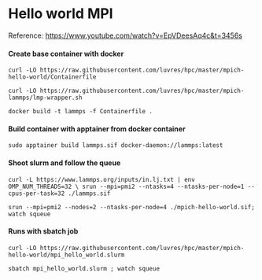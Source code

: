 Hello world MPI
===============

Reference: <https://www.youtube.com/watch?v=EpVDeesAq4c&t=3456s>

#### Create base container with docker
``curl -LO https://raw.githubusercontent.com/luvres/hpc/master/mpich-hello-world/Containerfile``

``curl -LO https://raw.githubusercontent.com/luvres/hpc/master/mpich-lammps/lmp-wrapper.sh``

``docker build -t lammps -f Containerfile .``

#### Build container with apptainer from docker container
``sudo apptainer build lammps.sif docker-daemon://lammps:latest``

#### Shoot slurm and follow the queue
``curl -L https://www.lammps.org/inputs/in.lj.txt | env OMP_NUM_THREADS=32 \
srun --mpi=pmi2 --ntasks=4 --ntasks-per-node=1 --cpus-per-task=32 ./lammps.sif``


``srun --mpi=pmi2 --nodes=2 --ntasks-per-node=4 ./mpich-hello-world.sif; watch squeue``


#### Runs with sbatch job
``curl -LO https://raw.githubusercontent.com/luvres/hpc/master/mpich-hello-world/mpi_hello_world.slurm``

``sbatch mpi_hello_world.slurm ; watch squeue``






